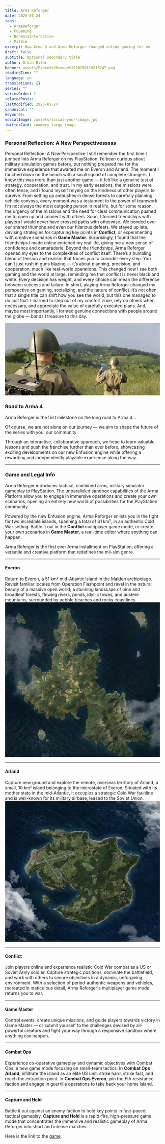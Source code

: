 ```yaml
---
title: Arma Reforger
date: 2025-01-24
tags:
  - ArmaReforger
  - PCGaming
  - BohemiaInteractive
  - MilSim
excerpt: How Arma 3 and Arma Reforger changed online gaming for me
draft: false
subtitle: Optional secondary title
author: Orhan Biler
banner: assets/Pasted%20image%2020250119213747.png
readingTime: ""
language: en
translations: {}
series: ""
seriesOrder: 1
relatedPosts: 
lastModified: 2025-01-24
canonical: ""
keywords: 
socialImage: /assets/social/your-image.jpg
twitterCard: summary_large_image
---
```


### Personal Reflection: A New Perspectivesssss

 Personal Reflection: A New Perspective I still remember the first time I jumped into Arma Reforger on my PlayStation. I’d been curious about military simulation games before, but nothing prepared me for the immersive experience that awaited me on Everon and Arland. The moment I touched down on the beach with a small squad of complete strangers, I knew this was more than just another game — it felt like a genuine test of strategy, cooperation, and trust. In my early sessions, the missions were often tense, and I found myself relying on the kindness of other players to survive. From setting up ambushes in dense forests to carefully planning vehicle convoys, every moment was a testament to the power of teamwork. I’m not always the most outgoing person in real life, but for some reason, the urgency of the missions and the need for clear communication pushed me to open up and connect with others. Soon, I formed friendships with players I would never have crossed paths with otherwise. We bonded over our shared triumphs and even our hilarious defeats. We stayed up late, devising strategies for capturing key points in **Conflict**, or experimenting with creative scenarios in **Game Master**. Surprisingly, I found that the friendships I made online enriched my real life, giving me a new sense of confidence and camaraderie. Beyond the friendships, Arma Reforger opened my eyes to the complexities of conflict itself. There’s a humbling blend of tension and realism that forces you to consider every step. You can’t just rush in guns blazing — it’s about planning, precision, and cooperation, much like real-world operations. This changed how I see both gaming and the world at large, reminding me that conflict is never black and white. Every decision has weight, and every choice can mean the difference between success and failure. In short, playing Arma Reforger changed my perspective on gaming, socializing, and the nature of conflict. It’s not often that a single title can shift how you see the world, but this one managed to do just that. I learned to step out of my comfort zone, rely on others when necessary, and appreciate the value of carefully executed plans. And, maybe most importantly, I formed genuine connections with people around the globe — bonds I treasure to this day.

![](assets/Pasted%20image%2020250119213747.png)


### Road to Arma 4

Arma Reforger is the first milestone on the long road to Arma 4...

Of course, we are not alone on our journey — we aim to shape the future of the series with you, our community.

Through an interactive, collaborative approach, we hope to learn valuable lessons and push the franchise further than ever before, showcasing exciting developments on our new Enfusion engine while offering a rewarding and independently playable experience along the way.


----
### Game and Legal Info

Arma Reforger introduces tactical, combined arms, military simulator gameplay to PlayStation. The unparalleled sandbox capabilities of the Arma Platform allow you to engage in immersive operations and create your own scenarios, opening an entirely new world of possibilities for the PlayStation community.

Powered by the new Enfusion engine, Arma Reforger enlists you in the fight for two incredible islands, spanning a total of 61 km², in an authentic Cold War setting. Battle it out in the **Conflict** multiplayer game mode, or create your own scenarios in **Game Master**, a real-time editor where anything can happen.

Arma Reforger is the first ever Arma installment on PlayStation, offering a versatile and creative platform that redefines the mil-sim genre.

---

#### Everon

Return to Everon, a 51 km² mid-Atlantic island in the Malden archipelago. Revisit familiar locales from Operation Flashpoint and revel in the natural beauty of a massive open world; a stunning landscape of pine and broadleaf forests, flowing rivers, ponds, idyllic towns, and austere mountains, surrounded by pebble beaches and rocky coastlines.
![](assets/Pasted%20image%2020250119214437.png)

---

#### Arland

Capture new ground and explore the remote, overseas territory of Arland; a small, 10 km² island belonging to the microstate of Everon. Situated with its mother state in the mid-Atlantic, it occupies a strategic Cold War faultline and is well-known for its military airbase, leased to the Soviet Union.
![](assets/Pasted%20image%2020250119214353.png)

---

#### Conflict

Join players online and experience realistic Cold War combat as a US or Soviet Army soldier. Capture strategic positions, dominate the battlefield, and work with others to secure objectives in a dynamic, unforgiving environment. With a selection of period-authentic weapons and vehicles, recreated in meticulous detail, Arma Reforger's multiplayer game mode returns you to war.

---

#### Game Master

Control events, create unique missions, and guide players towards victory in Game Master — or submit yourself to the challenges devised by all-powerful creators and fight your way through a responsive sandbox where anything can happen.

---

#### Combat Ops

Experience co-operative gameplay and dynamic objectives with Combat Ops; a new game mode focusing on small-team tactics. In **Combat Ops Arland**, infiltrate the island as an elite US unit: strike hard, strike fast, and reach the extraction point. In **Combat Ops Everon**, join the FIA resistance faction and engage in guerrilla operations to take back your home island.

---

#### Capture and Hold

Battle it out against an enemy faction to hold key points in fast-paced, tactical gameplay. **Capture and Hold** is a rapid-fire, high-pressure game mode that concentrates the immersive and realistic gameplay of Arma Reforger into short and intense matches.


Here is the link to the  [game](https://store.steampowered.com/agecheck/app/1874880/).



